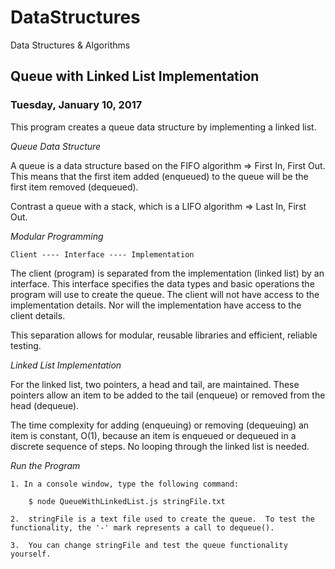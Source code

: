 # DataStructures
Data Structures &amp; Algorithms

## Queue with Linked List Implementation
### Tuesday, January 10, 2017

This program creates a queue data structure by implementing a linked list.


*Queue Data Structure*

A queue is a data structure based on the FIFO algorithm => First In, First Out.  
This means that the first item added (enqueued) to the queue will be the first 
item removed (dequeued).

Contrast a queue with a stack, which is a LIFO algorithm => Last In, First Out.


*Modular Programming*

	Client ---- Interface ---- Implementation

The client (program) is separated from the implementation (linked list) by 
an interface.  This interface specifies the data types and basic operations
the program will use to create the queue.  The client will not have
access to the implementation details.  Nor will the implementation have
access to the client details.

This separation allows for modular, reusable libraries and efficient, reliable
testing.


*Linked List Implementation*

For the linked list, two pointers, a head and tail, are maintained.  These pointers 
allow an item to be added to the tail (enqueue) or removed from the head (dequeue).

The time complexity for adding (enqueuing) or removing (dequeuing) an item is constant, O(1), 
because an item is enqueued or dequeued in a discrete sequence of steps.  No looping through 
the linked list is needed.


*Run the Program*

	1. In a console window, type the following command:

		$ node QueueWithLinkedList.js stringFile.txt

	2.	stringFile is a text file used to create the queue.  To test the 
	functionality, the '-' mark represents a call to dequeue().

	3.	You can change stringFile and test the queue functionality yourself.